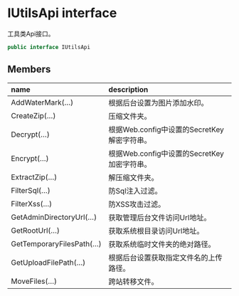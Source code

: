 # IUtilsApi interface

工具类Api接口。

``` c#
public interface IUtilsApi
```

## Members

| name | description |
| :----- | :----- |
|AddWaterMark(…)	|根据后台设置为图片添加水印。|
|CreateZip(…)	|压缩文件夹。|
|Decrypt(…)	|根据Web.config中设置的SecretKey解密字符串。|
|Encrypt(…)	|根据Web.config中设置的SecretKey加密字符串。|
|ExtractZip(…)	|解压缩文件夹。|
|FilterSql(…)	|防Sql注入过滤。|
|FilterXss(…)	|防XSS攻击过滤。|
|GetAdminDirectoryUrl(…)	|获取管理后台文件访问Url地址。|
|GetRootUrl(…)	|获取系统根目录访问Url地址。|
|GetTemporaryFilesPath(…)	|获取系统临时文件夹的绝对路径。|
|GetUploadFilePath(…)	|根据后台设置获取指定文件名的上传路径。|
|MoveFiles(…)	|跨站转移文件。|

